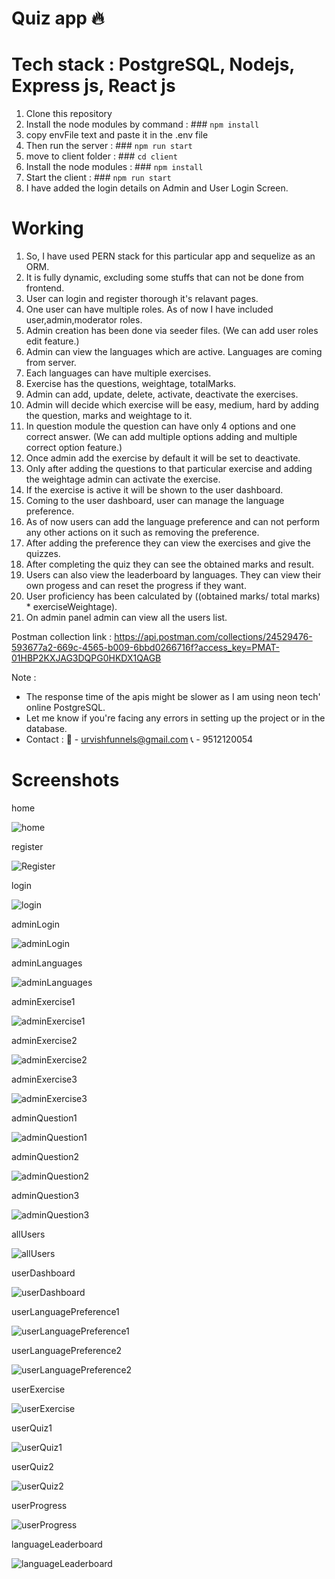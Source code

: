 # Quiz app 🔥

# Tech stack : PostgreSQL, Nodejs, Express js, React js
1. Clone this repository
2. Install the node modules by command : ### `npm install`
3. copy envFile text and paste it in the .env file
4. Then run the server : ### `npm run start`
5. move to client folder : ### `cd client`
6. Install the node modules : ### `npm install`
7. Start the client : ### `npm run start`
8. I have added the login details on Admin and User Login Screen.
    
# Working  
1. So, I have used PERN stack for this particular app and sequelize as an ORM.
2. It is fully dynamic, excluding some stuffs that can not be done from frontend.
3. User can login and register thorough it's relavant pages.
4. One user can have multiple roles. As of now I have included user,admin,moderator roles.
5. Admin creation has been done via seeder files. (We can add user roles edit feature.)
6. Admin can view the languages which are active. Languages are coming from server.
7. Each languages can have multiple exercises.
8. Exercise has the questions, weightage, totalMarks.
9. Admin can add, update, delete, activate, deactivate the exercises.
10. Admin will decide which exercise will be easy, medium, hard by adding the question, marks and weightage to it.
11. In question module the question can have only 4 options and one correct answer. (We can add multiple options adding and multiple correct option feature.)
12. Once admin add the exercise by default it will be set to deactivate. 
13. Only after adding the questions to that particular exercise and adding the weightage admin can activate the exercise.
14. If the exercise is active it will be shown to the user dashboard.
15. Coming to the user dashboard, user can manage the language preference.
16. As of now users can add the language preference and can not perform any other actions on it such as removing the preference.
17. After adding the preference they can view the exercises and give the quizzes.
18. After completing the quiz they can see the obtained marks and result.
19. Users can also view the leaderboard by languages. They can view their own progess and can reset the progress if they want.
20. User proficiency has been calculated by ((obtained marks/ total marks) * exerciseWeightage).
21. On admin panel admin can view all the users list.

Postman collection link : 
https://api.postman.com/collections/24529476-593677a2-669c-4565-b009-6bbd0266716f?access_key=PMAT-01HBP2KXJAG3DQPG0HKDX1QAGB

Note : 
- The response time of the apis might be slower as I am using neon tech' online PostgreSQL.
- Let me know if you're facing any errors in setting up the project or in the database.
- Contact :
  📩 - urvishfunnels@gmail.com
  📞 - 9512120054

# Screenshots
home

![home](./screenshots/home.png)

register

![Register](./screenshots/register.png)

login

![login](./screenshots/login.png)

adminLogin

![adminLogin](./screenshots/adminLogin.png)

adminLanguages

![adminLanguages](./screenshots/adminLanguages.png)

adminExercise1

![adminExercise1](./screenshots/adminExercise1.png)

adminExercise2

![adminExercise2](./screenshots/adminExercise2.png)

adminExercise3

![adminExercise3](./screenshots/adminExercise3.png)

adminQuestion1

![adminQuestion1](./screenshots/adminQuestion1.png)

adminQuestion2

![adminQuestion2](./screenshots/adminQuestion2.png)

adminQuestion3

![adminQuestion3](./screenshots/adminQuestion3.png)

allUsers

![allUsers](./screenshots/allUsers.png)

userDashboard

![userDashboard](./screenshots/userDashboard.png)

userLanguagePreference1

![userLanguagePreference1](./screenshots/userLanguagePreference1.png)

userLanguagePreference2

![userLanguagePreference2](./screenshots/userLanguagePreference2.png)

userExercise

![userExercise](./screenshots/userExercise.png)

userQuiz1

![userQuiz1](./screenshots/userQuiz1.png)

userQuiz2

![userQuiz2](./screenshots/userQuiz2.png)

userProgress

![userProgress](./screenshots/userProgress.png)

languageLeaderboard

![languageLeaderboard](./screenshots/languageLeaderboard.png)

